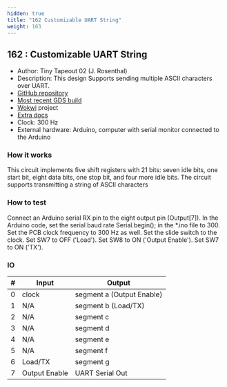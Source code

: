 ```yaml
---
hidden: true
title: "162 Customizable UART String"
weight: 163
---
```


## 162 : Customizable UART String

* Author: Tiny Tapeout 02 (J. Rosenthal)
* Description: This design Supports sending multiple ASCII characters over UART.
* [GitHub repository](https://github.com/jdrosent/tt02-UARTstring)
* [Most recent GDS build](https://github.com/jdrosent/tt02-UARTstring/actions/runs/3614735420)
* [Wokwi](https://wokwi.com/projects/347144898258928211) project
* [Extra docs](https://wokwi.com/projects/347144898258928211)
* Clock: 300 Hz
* External hardware: Arduino, computer with serial monitor connected to the Arduino



### How it works

This circuit implements five shift registers with 21 bits: seven idle bits, one start bit, eight data bits, one stop bit, and four more idle bits. The circuit supports transmitting a string of ASCII characters 

### How to test

Connect an Arduino serial RX pin to the eight output pin (Output[7]). In the Arduino code, set the serial baud rate Serial.begin(<baud rate>); in the *.ino file to 300. Set the PCB clock frequency to 300 Hz as well. Set the slide switch to the clock. Set SW7 to OFF ('Load'). Set SW8 to ON ('Output Enable'). Set SW7 to ON ('TX').

### IO

| # | Input        | Output       |
|---|--------------|--------------|
| 0 | clock  | segment a (Output Enable) |
| 1 | N/A  | segment b (Load/TX) |
| 2 | N/A  | segment c |
| 3 | N/A  | segment d |
| 4 | N/A  | segment e |
| 5 | N/A  | segment f |
| 6 | Load/TX  | segment g |
| 7 | Output Enable  | UART Serial Out |
